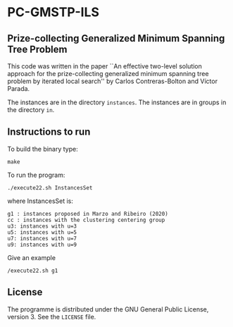 # PC-GMSTP-ILS
## Prize-collecting Generalized Minimum Spanning Tree Problem
This code was written in the paper ``An effective two-level solution approach for the prize-collecting generalized minimum spanning tree problem by iterated local search'' by Carlos Contreras-Bolton and Víctor Parada.

The instances are in the directory `instances`. The instances are in groups in the directory `in`.

## Instructions to run

To build the binary type:
```
make
```
To run the program:

```
./execute22.sh InstancesSet

```
where InstancesSet is:

```
g1 : instances proposed in Marzo and Ribeiro (2020)
cc : instances with the clustering centering group
u3: instances with u=3
u5: instances with u=5
u7: instances with u=7
u9: instances with u=9
```

Give an example

```
/execute22.sh g1
```

## License
The programme is distributed under the GNU General Public License, version 3.
See the `LICENSE` file.
